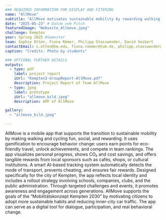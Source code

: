 ```yaml
---
### REQUIRED INFORMATION FOR DISPLAY AND FITERING
name: "AllMove"
subtitle: "AllMove motivates sustainable mobility by rewarding walking and cycling with points, team rankings, and real-world prizes."
date: "2025-05-23" # Datum vom Pitch
featuredImage: "Webseite_Allmove.jpeg"
challenge: Kempten
year: Spring 2025 #Semester
team: Sophie Otten, Fiona Römer, Philipp Stasswender, David Seibert
contactEmail: s.otten@hm.edu, fiona.roemer@tum.de, philipp.stasswender@hm.edu, d.seibert@hm.edu
caption: "Credits: Photo by students"

### OPTIONAL FURTHER DETAILS
outputs:
  - type: pdf
    label: project report
    iUrl: "Kempten2-GroupReport-AllMove.pdf"
    description: Project Report of Team AllMove
  - type: jpeg
    label: prototype
    iUrl: "allmove_bild.jpeg"
    description: APP of AllMove

gallery:
  - "allmove_bild.jpeg"

---
```


AllMove is a mobile app that supports the transition to sustainable mobility by making walking and cycling fun, social, and rewarding. It uses gamification to encourage behavior change: users earn points for eco-friendly travel, unlock achievements, and compete in team rankings. The app visualizes personal progress, shows CO₂ and cost savings, and offers tangible rewards from local sponsors such as cafés, shops, or cultural institutions. A smart AI-based tracking system automatically detects the mode of transport, prevents cheating, and ensures fair rewards.
Designed specifically for the city of Kempten, the app reflects local identity and includes a rollout strategy involving schools, companies, clubs, and the public administration. Through targeted challenges and events, it promotes awareness and engagement across generations. AllMove supports the goals of the “Mobilitätskonzept Kempten 2030” by motivating citizens to adopt more sustainable habits and reducing inner-city car traffic.
The app can serve as a digital tool for dialogue, participation, and real behavioral change.
